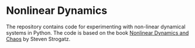 # Nonlinear Dynamics

The repository contains code for experimenting with non-linear dynamical systems in Python. The code is based on the book [Nonlinear Dynamics and Chaos](https://www.stevenstrogatz.com/books/nonlinear-dynamics-and-chaos-with-applications-to-physics-biology-chemistry-and-engineering) by Steven Strogatz.
